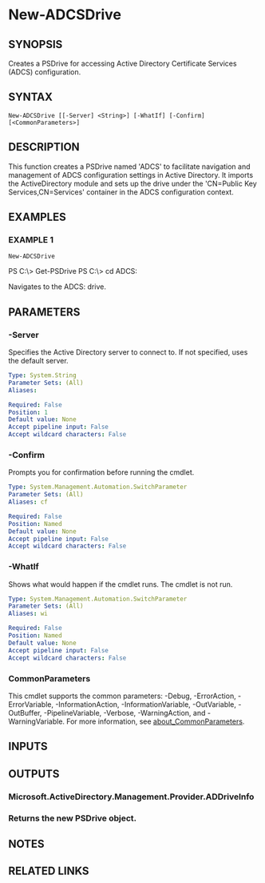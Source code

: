﻿---
external help file: PSADCSToolkit-help.xml
Module Name: PSADCSToolkit
online version:
schema: 2.0.0
---

# New-ADCSDrive

## SYNOPSIS
Creates a PSDrive for accessing Active Directory Certificate Services (ADCS) configuration.

## SYNTAX

```
New-ADCSDrive [[-Server] <String>] [-WhatIf] [-Confirm] [<CommonParameters>]
```

## DESCRIPTION
This function creates a PSDrive named 'ADCS' to facilitate navigation and management of ADCS configuration
settings in Active Directory.
It imports the ActiveDirectory module and sets up the drive under the
'CN=Public Key Services,CN=Services' container in the ADCS configuration context.

## EXAMPLES

### EXAMPLE 1
```
New-ADCSDrive
```

PS C:\\\> Get-PSDrive
PS C:\\\> cd ADCS:

Navigates to the ADCS: drive.

## PARAMETERS

### -Server
Specifies the Active Directory server to connect to.
If not specified, uses the default server.

```yaml
Type: System.String
Parameter Sets: (All)
Aliases:

Required: False
Position: 1
Default value: None
Accept pipeline input: False
Accept wildcard characters: False
```

### -Confirm
Prompts you for confirmation before running the cmdlet.

```yaml
Type: System.Management.Automation.SwitchParameter
Parameter Sets: (All)
Aliases: cf

Required: False
Position: Named
Default value: None
Accept pipeline input: False
Accept wildcard characters: False
```

### -WhatIf
Shows what would happen if the cmdlet runs.
The cmdlet is not run.

```yaml
Type: System.Management.Automation.SwitchParameter
Parameter Sets: (All)
Aliases: wi

Required: False
Position: Named
Default value: None
Accept pipeline input: False
Accept wildcard characters: False
```

### CommonParameters
This cmdlet supports the common parameters: -Debug, -ErrorAction, -ErrorVariable, -InformationAction, -InformationVariable, -OutVariable, -OutBuffer, -PipelineVariable, -Verbose, -WarningAction, and -WarningVariable. For more information, see [about_CommonParameters](http://go.microsoft.com/fwlink/?LinkID=113216).

## INPUTS

## OUTPUTS

### Microsoft.ActiveDirectory.Management.Provider.ADDriveInfo
### Returns the new PSDrive object.
## NOTES

## RELATED LINKS
